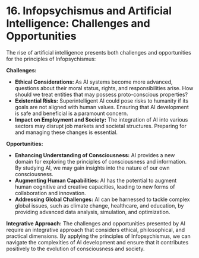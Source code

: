 # 16. Infopsychismus and Artificial Intelligence: Challenges and Opportunities

The rise of artificial intelligence presents both challenges and opportunities for the principles of Infopsychismus:

**Challenges:**

- **Ethical Considerations:** As AI systems become more advanced, questions about their moral status, rights, and responsibilities arise. How should we treat entities that may possess proto-conscious properties?
- **Existential Risks:** Superintelligent AI could pose risks to humanity if its goals are not aligned with human values. Ensuring that AI development is safe and beneficial is a paramount concern.
- **Impact on Employment and Society:** The integration of AI into various sectors may disrupt job markets and societal structures. Preparing for and managing these changes is essential.

**Opportunities:**

- **Enhancing Understanding of Consciousness:** AI provides a new domain for exploring the principles of consciousness and information. By studying AI, we may gain insights into the nature of our own consciousness.
- **Augmenting Human Capabilities:** AI has the potential to augment human cognitive and creative capacities, leading to new forms of collaboration and innovation.
- **Addressing Global Challenges:** AI can be harnessed to tackle complex global issues, such as climate change, healthcare, and education, by providing advanced data analysis, simulation, and optimization.

**Integrative Approach:**
The challenges and opportunities presented by AI require an integrative approach that considers ethical, philosophical, and practical dimensions. By applying the principles of Infopsychismus, we can navigate the complexities of AI development and ensure that it contributes positively to the evolution of consciousness and society.
